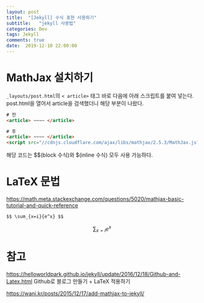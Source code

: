 ```yaml
---
layout: post
title:  "[Jekyll] 수식 표현 사용하기"
subtitle:   "jekyll 사용법"
categories: Dev
tags: Jekyll
comments: true
date:  2019-12-10 22:00:00
---
```


# MathJax 설치하기

<code>_layouts/post.html</code>의 <code>< article></code> 태그 바로 다음에 아래 스크립트를 붙여 넣는다. post.html을 열어서 article을 검색했더니 해당 부분이 나왔다.

~~~html
# 전
<article> ~~~~ </article>
~~~

~~~html
# 후
<article> ~~~~ </article>
<script src="//cdnjs.cloudflare.com/ajax/libs/mathjax/2.5.3/MathJax.js?config=TeX-AMS-MML_HTMLorMML"></script>
~~~

해당 코드는 $$(block 수식)와 $(inline 수식) 모두 사용 가능하다.

# LaTeX 문법

 https://math.meta.stackexchange.com/questions/5020/mathjax-basic-tutorial-and-quick-reference 

~~~text
$$ \sum_{x=i}{e^x} $$ 
~~~

$$\sum_{x=i}{e^x}$$



# 참고

 https://helloworldpark.github.io/jekyll/update/2016/12/18/Github-and-Latex.html  Github로 블로그 만들기 + LaTeX 적용하기

 https://wani.kr/posts/2015/12/17/add-mathjax-to-jekyll/ 